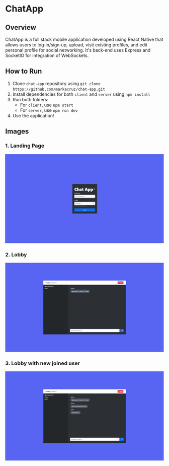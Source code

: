# ChatApp

## Overview
ChatApp is a full stack mobile application developed using React Native that allows users to log‑in/sign‑up, upload, visit existing profiles, and edit personal profile for social networking. It's back-end uses Express and SocketIO for integration of WebSockets.

## How to Run
 1. Clone `chat-app` repository using `git clone https://github.com/markacruz/chat-app.git`
 2. Install dependencies for both `client` and `server` using `npm install`
 3. Run both folders:
	- For `client`, use `npm start`
	- For `server`, use `npm run dev` 
 4. Use the application!

## Images
### 1. Landing Page

![alt text](img/ChatApp1.png)

### 2. Lobby

![alt text](img/ChatApp2.png)

### 3. Lobby with new joined user

![alt text](img/ChatApp3.png)

